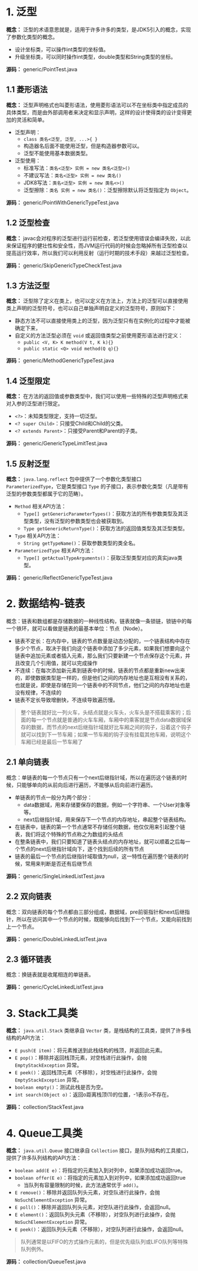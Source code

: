 # 1. 泛型

**概念：** 泛型的术语意思就是，适用于许多许多的类型，是JDK5引入的概念，实现了参数化类型的概念。
- 设计坐标类，可以操作int类型的坐标值。
- 升级坐标类，可以同时操作int类型，double类型和String类型的坐标。

**源码：** generic/PointTest.java

## 1.1 菱形语法

**概念：** 泛型声明格式也叫菱形语法，使用菱形语法可以不在坐标类中指定成员的具体类型，而是由外部调用者来决定和显示声明，这样的设计使得类的设计变得更加的灵活和简单。
- 泛型声明：
    - `class 类名<泛型, 泛型, ...>{ }`
    - 构造器名后面不能使用泛型，但是构造器参数可以。
    - 泛型不能使用基本数据类型。
- 泛型使用：
    - 标准写法：`类名<泛型> 实例 = new 类名<泛型>()`
    - 不建议写法：`类名<泛型> 实例 = new 类名()`
    - JDK8写法：`类名<泛型> 实例 = new 类名<>()`
    - 泛型擦除：`类名 实例 = new 类名()`：泛型擦除默认将泛型指定为 `Object`。

**源码：** generic/PointWithGenericTypeTest.java

## 1.2 泛型检查

**概念：** javac会对程序的泛型进行运行前检查，若泛型使用错误会编译失败，以此来保证程序的健壮性和安全性，而JVM运行代码的时候会忽略掉所有泛型检查以提高运行效率，所以我们可以利用反射（运行时期的技术手段）来越过泛型检查。

**源码：** generic/SkipGenericTypeCheckTest.java

## 1.3 方法泛型

**概念：** 泛型除了定义在类上，也可以定义在方法上，方法上的泛型可以直接使用类上声明的泛型符号，也可以自己单独声明自定义的泛型符号，原则如下：
- 静态方法不可以直接使用类上的泛型，因为泛型只有在实例化的过程中才能被确定下来，
- 自定义的方法泛型必须在 `void` 或返回值类型之前使用菱形语法进行定义：
    - `public <V, K> K method(V t, K k){}`
    - `public static <Q> void method(Q q){}`

**源码：** generic/MethodGenericTypeTest.java

## 1.4 泛型限定

**概念：** 在方法的返回值或参数类型中，我们可以使用一些特殊的泛型声明格式来对入参的泛型进行限定。
- `<?>`：未知类型限定，支持一切泛型。
- `<? super Child>`：只接受Child和Child的父类。
- `<? extends Parent>`：只接受Parent和Parent的子类。

**源码：** generic/GenericTypeLimitTest.java

## 1.5 反射泛型

**概念：** `java.lang.reflect` 包中提供了一个参数化类型接口 `ParameterizedType`，它是类型接口 `Type` 的子接口，表示参数化类型（凡是带有泛型的参数类型都属于它的范畴）。
- `Method` 相关API方法：
    - `Type[] getGenericParameterTypes()`：获取方法的所有参数类型及其泛型类型，没有泛型的参数类型也会被获取到。
    - `Type getGenericReturnType()`：获取方法的返回值类型及其泛型类型。
- `Type` 相关API方法：
    - `String getTypeName()`：获取参数类型的类全名。
- `ParameterizedType` 相关API方法：
    - `Type[] getActualTypeArguments()`：获取泛型类型对应的真实java类型。

**源码：** generic/ReflectGenericTypeTest.java

# 2. 数据结构-链表

概念：链表和数组都是存储数据的一种线性结构，链表就像一条锁链，锁链中的每一个铁环，就可以看做是链表的最基本单位：节点（Node）。
- 链表不定长：在内存中，链表的节点数量是动态分配的，一个链表结构中存在多少个节点，取决于我们向这个链表中添加了多少元素，如果我们想要向这个链表中追加元素或者插入元素，那么我们只要新建一个节点保存这个元素，并且改变几个引用值，就可以完成操作
- 不连续：在每次添加新元素到链表中的时候，链表的节点都是重新new出来的，即使数据类型是一样的，但是他们之间的内存地址也是互相没有关系的，也就是说，即使是存储在同一个链表中的不同节点，他们之间的内存地址也是没有规律，不连续的
- 链表不定长导致增删快，不连续导致遍历慢。

> 整个链表就好比一列火车，头结点就是火车头，火车头是不搭载乘客的；后面的每一个节点就是普通的火车车厢，车厢中的乘客就是节点data数据域保存的数据，而节点的next后继指针域就好比车厢之间的钩子，沿着这个钩子就可以找到下一节车厢；如果一节车厢的钩子没有挂载其他车厢，说明这个车厢已经是最后一节车厢了

## 2.1 单向链表

概念：单链表的每一个节点只有一个next后继指针域，所以在遍历这个链表的时候，只能够单向的从前向后进行遍历，不能够从后向前进行遍历。
- 单链表的节点一般分为两个部分：
    - data数据域，用来存储要保存的数据，例如一个字符串、一个User对象等等。
    - next后继指针域，用来保存下一个节点的内存地址，串起整个链表结构。
- 在链表中，链表的第一个节点通常不存储任何数据，他仅仅用来引起整个链表，我们将这个特殊的节点称之为数组的头结点
- 在整条链表中，我们只要知道了链表头结点的内存地址，就可以顺着之后每一个节点的next后继指针域向下，逐个找到后续的所有节点
- 链表的最后一个节点的后继指针域取值为null，这一特性在遍历整个链表的时候，常用来判断是否还有后继节点

**源码：** generic/SingleLinkedListTest.java

## 2.2 双向链表

概念：双向链表的每个节点都由三部分组成，数据域，pre前驱指针和next后继指针，所以在访问其中一个节点的时候，既能够向后找到下一个节点，又能向前找到上一个节点。

**源码：** generic/DoubleLinkedListTest.java

## 2.3 循环链表

概念：换链表就是收尾相连的单链表。

**源码：** generic/CycleLinkedListTest.java

# 3. Stack工具类

**概念：** `java.util.Stack` 类继承自 `Vector` 类，是栈结构的工具类，提供了许多栈结构的API方法：
- `E push(E item)`：将元素推送到此栈结构的栈顶，并返回此元素。
- `E pop()`：移除并返回栈顶元素，对空栈进行此操作，会抛 `EmptyStackException` 异常。
- `E peek()`：返回栈顶元素（不移除），对空栈进行此操作，会抛 `EmptyStackException` 异常。
- `boolean empty()`：测试此栈是否为空。
- `int search(Object o)`：返回o距离栈顶(1)的位置，-1表示o不存在。

**源码：** collection/StackTest.java

# 4. Queue工具类
        
**概念：** `java.util.Queue` 接口继承自 `Collection` 接口，是队列结构的工具接口，提供了许多队列结构的API方法：
- `boolean add(E e)`：将指定的元素加入到对列中，如果添加成功返回true。
- `boolean offer(E e)`：将指定的元素加入到对列中，如果添加成功返回true
    - 当队列有容量限制的时候，此方法通常优于 `add()`。
- `E remove()`：移除并返回队列头元素，对空队进行此操作，会抛 `NoSuchElementException` 异常。
- `E poll()`：移除并返回队列头元素，对空队进行此操作，会返回null。
- `E element()`：返回队列头元素（不移除），对空队列进行此操作，会抛 `NoSuchElementException` 异常。
- `E peek()`：返回队列头元素（不移除），对空队列进行此操作，会返回null。

> 队列通常是以FIFO的方式操作元素的，但是优先级队列或LIFO队列等特殊队列例外。

**源码：** collection/QueueTest.java

